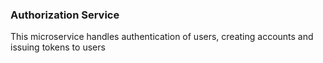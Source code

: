 ### Authorization Service

This microservice handles authentication of users, creating accounts and issuing tokens to users
